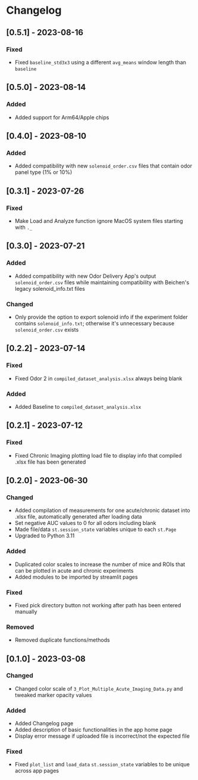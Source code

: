 # Changelog

## [0.5.1] - 2023-08-16

### Fixed

- Fixed `baseline_std3x3` using a different `avg_means` window length than `baseline`

## [0.5.0] - 2023-08-14

### Added

- Added support for Arm64/Apple chips

## [0.4.0] - 2023-08-10

### Added

- Added compatibility with new `solenoid_order.csv` files that contain odor panel type (1% or 10%)

## [0.3.1] - 2023-07-26

### Fixed

- Make Load and Analyze function ignore MacOS system files starting with `._`

## [0.3.0] - 2023-07-21

### Added

- Added compatibility with new Odor Delivery App's output `solenoid_order.csv` files while maintaining compatibility with Beichen's legacy solenoid_info.txt files

### Changed

- Only provide the option to export solenoid info if the experiment folder contains `solenoid_info.txt`; otherwise it's unnecessary because `solenoid_order.csv` exists

## [0.2.2] - 2023-07-14

### Fixed

- Fixed Odor 2 in `compiled_dataset_analysis.xlsx` always being blank

### Added

- Added Baseline to `compiled_dataset_analysis.xlsx`

## [0.2.1] - 2023-07-12

### Fixed

- Fixed Chronic Imaging plotting load file to display info that compiled .xlsx file has been generated

## [0.2.0] - 2023-06-30

### Changed

- Added compilation of measurements for one acute/chronic dataset into .xlsx file, automatically generated after loading data
- Set negative AUC values to 0 for all odors including blank
- Made file/data `st.session_state` variables unique to each `st.Page`
- Upgraded to Python 3.11

### Added

- Duplicated color scales to increase the number of mice and ROIs that can be plotted in acute and chronic experiments
- Added modules to be imported by streamlit pages

### Fixed

- Fixed pick directory button not working after path has been entered manually

### Removed

- Removed duplicate functions/methods

## [0.1.0] - 2023-03-08

### Changed

- Changed color scale of `3_Plot_Multiple_Acute_Imaging_Data.py` and tweaked marker opacity values

### Added

- Added Changelog page
- Added description of basic functionalities in the app home page
- Display error message if uploaded file is incorrect/not the expected file

### Fixed

- Fixed `plot_list` and `load_data` `st.session_state` variables to be unique across app pages
